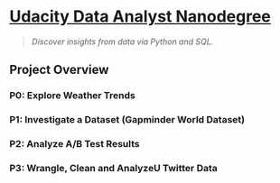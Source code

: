 # [Udacity Data Analyst Nanodegree](https://www.udacity.com/course/data-analyst-nanodegree--nd002)

> _Discover insights from data via Python and SQL._

## Project Overview
### P0: Explore Weather Trends

### P1: Investigate a Dataset (Gapminder World Dataset)

### P2: Analyze A/B Test Results

### P3: Wrangle, Clean and AnalyzeU Twitter Data


